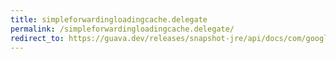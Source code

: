 ```yaml
---
title: simpleforwardingloadingcache.delegate
permalink: /simpleforwardingloadingcache.delegate/
redirect_to: https://guava.dev/releases/snapshot-jre/api/docs/com/google/common/cache/ForwardingLoadingCache.SimpleForwardingLoadingCache.html#delegate--
---
```

